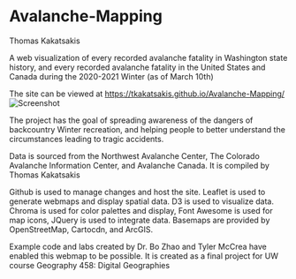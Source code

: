 # Avalanche-Mapping
Thomas Kakatsakis

A web visualization of every recorded avalanche fatality in Washington state history, and every recorded avalanche fatality in the United States and Canada during the 2020-2021 Winter (as of March 10th)

The site can be viewed at https://tkakatsakis.github.io/Avalanche-Mapping/
![Screenshot](img2.png)

The project has the goal of spreading awareness of the dangers of backcountry Winter recreation, and helping people to better understand the circumstances leading to tragic accidents.

Data is sourced from the Northwest Avalanche Center, The Colorado Avalanche Information Center, and Avalanche Canada. It is compiled by Thomas Kakatsakis

Github is used to manage changes and host the site. Leaflet is used to generate webmaps and display spatial data. D3 is used to visualize data. Chroma is used for color palettes and display, Font Awesome is used for map icons, JQuery is used to integrate data. Basemaps are provided by OpenStreetMap, Cartocdn, and ArcGIS.

Example code and labs created by Dr. Bo Zhao and Tyler McCrea have enabled this webmap to be possible. It is created as a final project for UW course Geography 458: Digital Geographies</p>
